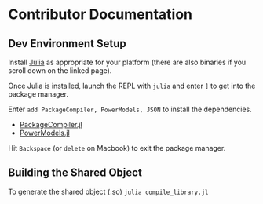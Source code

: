# Contributor Documentation

## Dev Environment Setup

Install [Julia](https://julialang.org/downloads/) as appropriate for your platform (there are also binaries if you scroll down on the linked page).

Once Julia is installed, launch the REPL with `julia` and enter `]` to get into the package manager.

Enter `add PackageCompiler, PowerModels, JSON` to install the dependencies.
- [PackageCompiler.jl](https://julialang.github.io/PackageCompiler.jl/stable/refs.html#PackageCompiler.create_library)
- [PowerModels.jl](https://lanl-ansi.github.io/PowerModels.jl)

Hit `Backspace` (or `delete` on Macbook) to exit the package manager.

## Building the Shared Object

To generate the shared object (.so) `julia compile_library.jl`